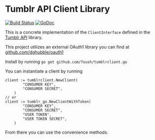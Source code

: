 # Tumblr API Client Library

[![Build Status](https://travis-ci.org/foush/tumblrclient.go.svg?branch=master)](https://travis-ci.org/foush/tumblrclient.go) [![GoDoc](https://godoc.org/github.com/foush/tumblrclient.go?status.svg)](https://godoc.org/github.com/foush/tumblrclient.go)

This is a concrete implementation of the `ClientInterface` defined in the [Tumblr API](https://github.com/foush/tumblr.go) library.

This project utilizes an external OAuth1 library you can find at [github.com/dghubble/oauth1](https://github.com/dghubble/oauth1) 

Install by running `go get github.com/foush/tumblrclient.go`

You can instantiate a client by running

```
client := tumblrclient.NewClient(
        "CONSUMER KEY",
        "CONSUMER SECRET",
    )
// or
client := tumblr_go.NewClientWithToken(
        "CONSUMER KEY",
        "CONSUMER SECRET",
        "USER TOKEN",
        "USER TOKEN SECRET",
    )
```

From there you can use the convenience methods.
